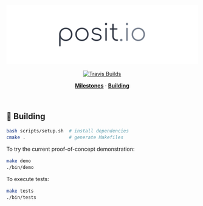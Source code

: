 <p align="center">
  <img src="/.static/logo.png" />
</p>

<p align="center">
  <a href="https://travis-ci.com/bobheadxi/posit.io">
    <img src="https://travis-ci.com/bobheadxi/posit.io.svg?token=yjpN8EDzhK3qYaBpZzZc&branch=master" alt="Travis Builds" />
  </a>
</p>

<p align="center">
  <a href="https://github.com/bobheadxi/posit.io/milestones"><strong>Milestones</strong></a>
  ·
  <a href="#hammer-building"><strong>Building</strong></a>
</p>

<br/>

## :hammer: Building

```bash
bash scripts/setup.sh  # install dependencies
cmake .                # generate Makefiles
```

To try the current proof-of-concept demonstration:

```bash
make demo
./bin/demo
```

To execute tests:

```bash
make tests
./bin/tests
```
